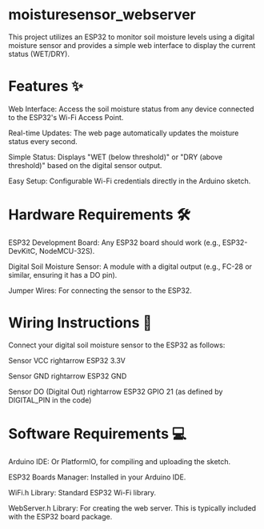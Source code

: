 # moisturesensor_webserver

This project utilizes an ESP32 to monitor soil moisture levels using a digital moisture sensor and provides a simple web interface to display the current status (WET/DRY).

# Features ✨
Web Interface: Access the soil moisture status from any device connected to the ESP32's Wi-Fi Access Point.

Real-time Updates: The web page automatically updates the moisture status every second.

Simple Status: Displays "WET (below threshold)" or "DRY (above threshold)" based on the digital sensor output.

Easy Setup: Configurable Wi-Fi credentials directly in the Arduino sketch.

# Hardware Requirements 🛠️
ESP32 Development Board: Any ESP32 board should work (e.g., ESP32-DevKitC, NodeMCU-32S).

Digital Soil Moisture Sensor: A module with a digital output (e.g., FC-28 or similar, ensuring it has a DO pin).

Jumper Wires: For connecting the sensor to the ESP32.

# Wiring Instructions 🔌
Connect your digital soil moisture sensor to the ESP32 as follows:

Sensor VCC 
rightarrow ESP32 3.3V

Sensor GND 
rightarrow ESP32 GND

Sensor DO (Digital Out) 
rightarrow ESP32 GPIO 21 (as defined by DIGITAL_PIN in the code)

# Software Requirements 💻
Arduino IDE: Or PlatformIO, for compiling and uploading the sketch.

ESP32 Boards Manager: Installed in your Arduino IDE.

WiFi.h Library: Standard ESP32 Wi-Fi library.

WebServer.h Library: For creating the web server. This is typically included with the ESP32 board package.

